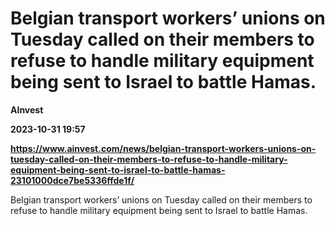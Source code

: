 # Belgian transport workers’ unions on Tuesday called on their members to refuse to handle military equipment being sent to Israel to battle Hamas.
**AInvest**

**2023-10-31 19:57**

**https://www.ainvest.com/news/belgian-transport-workers-unions-on-tuesday-called-on-their-members-to-refuse-to-handle-military-equipment-being-sent-to-israel-to-battle-hamas-23101000dce7be5336ffde1f/**

Belgian transport workers’ unions on Tuesday called on their members to refuse to handle military equipment being sent to Israel to battle Hamas.